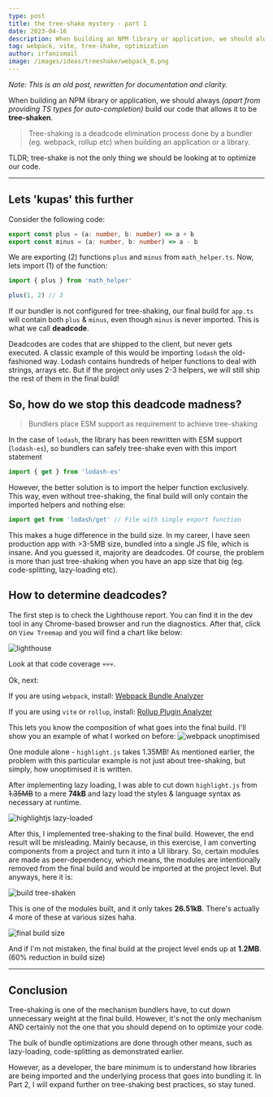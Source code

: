 ```yaml
---
type: post
title: the tree-shake mystery - part 1
date: 2023-04-16
description: When building an NPM library or application, we should always build our code that allows it to be tree-shaken.
tag: webpack, vite, tree-shake, optimization
author: irfanismail
image: /images/ideas/treeshake/webpack_0.png
---
```


_Note: This is an old post, rewritten for documentation and clarity._

When building an NPM library or application, we should always _(apart from providing TS types for auto-completion)_ build our code that allows it to be **tree-shaken**.

> Tree-shaking is a deadcode elimination process done by a bundler (eg. webpack, rollup etc) when building an application or a library.

TLDR; tree-shake is not the only thing we should be looking at to optimize our code.

---

## Lets 'kupas' this further

Consider the following code:

```ts filename="math_helper.ts"
export const plus = (a: number, b: number) => a + b
export const minus = (a: number, b: number) => a - b
```

We are exporting (2) functions `plus` and `minus` from `math_helper.ts`. Now, lets import (1) of the function:

```ts filename="app.ts"
import { plus } from 'math_helper'

plus(1, 2) // 3
```

If our bundler is not configured for tree-shaking, our final build for `app.ts` will contain both `plus` & `minus`, even though `minus` is never imported. This is what we call **deadcode**.

Deadcodes are codes that are shipped to the client, but never gets executed. A classic example of this would be importing `lodash` the old-fashioned way. Lodash contains hundreds of helper functions to deal with strings, arrays etc. But if the project only uses 2-3 helpers, we will still ship the rest of them in the final build!

## So, how do we stop this deadcode madness?

> Bundlers place ESM support as requirement to achieve tree-shaking

In the case of `lodash`, the library has been rewritten with ESM support (`lodash-es`), so bundlers can safely tree-shake even with this import statement

```ts
import { get } from 'lodash-es'
```

However, the better solution is to import the helper function exclusively. This way, even without tree-shaking, the final build will only contain the imported helpers and nothing else:

```ts
import get from 'lodash/get' // File with single export function
```

This makes a huge difference in the build size. In my career, I have seen production app with >3-5MB size, bundled into a single JS file, which is insane. And you guessed it, majority are deadcodes. Of course, the problem is more than just tree-shaking when you have an app size that big (eg. code-splitting, lazy-loading etc).

## How to determine deadcodes?

The first step is to check the Lighthouse report. You can find it in the dev tool in any Chrome-based browser and run the diagnostics. After that, click on `View Treemap` and you will find a chart like below:

![lighthouse](/images/ideas/treeshake/webpack_0.png)

Look at that code coverage 💀💀💀.

Ok, next:

If you are using `webpack`, install: [Webpack Bundle Analyzer](https://www.npmjs.com/package/webpack-bundle-analyzer)

If you are using `vite` or `rollup`, install: [Rollup Plugin Analyzer](https://www.npmjs.com/package/rollup-plugin-visualizer)

This lets you know the composition of what goes into the final build. I'll show you an example of what I worked on before:
![webpack unoptimised](/images/ideas/treeshake/webpack_1.png)

One module alone - `highlight.js` takes 1.35MB! As mentioned earlier, the problem with this particular example is not just about tree-shaking, but simply, how unoptimised it is written.

After implementing lazy loading, I was able to cut down `highlight.js` from ~~1.35MB~~ to a mere **74kB** and lazy load the styles & language syntax as necessary at runtime.

![highlightjs lazy-loaded](/images/ideas/treeshake/webpack_2.png)

After this, I implemented tree-shaking to the final build. However, the end result will be misleading. Mainly because, in this exercise, I am converting components from a project and turn it into a UI library. So, certain modules are made as peer-dependency, which means, the modules are intentionally removed from the final build and would be imported at the project level. But anyways, here it is:

![build tree-shaken](/images/ideas/treeshake/webpack_3.png)

This is one of the modules built, and it only takes **26.51kB**. There's actually 4 more of these at various sizes haha.

![final build size](/images/ideas/treeshake/webpack_4.png)

And if I'm not mistaken, the final build at the project level ends up at **1.2MB**. (60% reduction in build size)

---

## Conclusion

Tree-shaking is one of the mechanism bundlers have, to cut down unnecessary weight at the final build. However, it's not the only mechanism AND certainly not the one that you should depend on to optimize your code.

The bulk of bundle optimizations are done through other means, such as lazy-loading, code-splitting as demonstrated earlier.

However, as a developer, the bare minimum is to understand how libraries are being imported and the underlying process that goes into bundling it. In Part 2, I will expand further on tree-shaking best practices, so stay tuned.
